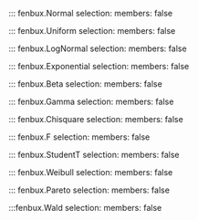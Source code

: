 ::: fenbux.Normal
    selection:
        members: false

::: fenbux.Uniform
    selection:
        members: false

::: fenbux.LogNormal
    selection:
        members: false

::: fenbux.Exponential
    selection:
        members: false


::: fenbux.Beta
    selection:
        members: false


::: fenbux.Gamma
    selection:
        members: false


::: fenbux.Chisquare
    selection:
        members: false

::: fenbux.F
    selection:
        members: false


::: fenbux.StudentT
    selection:
        members: false


::: fenbux.Weibull
    selection:
        members: false
        

::: fenbux.Pareto
    selection:
        members: false

:::fenbux.Wald
    selection:
        members: false



